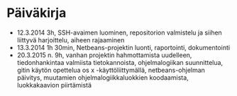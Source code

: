 # Päiväkirja

- 12.3.2014	3h, SSH-avaimen luominen, repositorion valmistelu ja siihen liittyvä harjoittelu, aiheen rajaaminen
- 13.3.2014	1h 30min, Netbeans-projektin luonti, raportointi, dokumentointi
- 20.3.2015 n. 9h, vanhan projektin hahmottamista uudelleen, tiedonhankintaa valmiista tietokannoista, ohjelmalogiikan suunnittelua, gitin käytön opettelua os x -käyttöliittymällä, netbeans-ohjelman päivitys, muutamien ohjelmalogiikkaluokkien koodaamista, luokkakaavion piirtämistä
